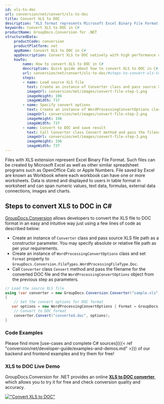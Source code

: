 ```yaml
---
id: xls-to-doc
url: conversion/net/convert/xls-to-doc
title: Convert XLS to DOC
description: "XLS format represents Microsoft Excel Binary File Format with .xls extension. Learn how to convert XLS to DOC file programmatically in C# language using GroupDocs.Conversion for .NET library."
keywords: Convert XLS to DOC in C#
productName: GroupDocs.Conversion for .NET
structuredData:
    productCode: conversion
    productPlatform: net
    appName: Convert XLS to DOC in C#
    appDescription: Convert XLS to DOC natively with high performance using C# language and server side GroupDocs.Conversion for .NET APIs, without the use of any software like Microsoft or Open Office.
    howTo:
        name: How to convert XLS to DOC in C# 
        description: Quick guide about how to convert XLS to DOC in C# with high performance and accuracy.
        url: conversion/net/convert/xls-to-doc/#steps-to-convert-xls-to-doc-in-c
        steps:
        - name: Load source XLS file 
          text: Create an instance of Converter class and pass source XLS file path as a constructor parameter. You may specify absolute or relative file path as per your requirements. 
          imageUrl: conversion/net/images/convert-file-step-1.png
          imageHeight: 196
          imageWidth: 737
        - name: Specify convert options 
          text: Create an instance of WordProcessingConvertOptions class.
          imageUrl: conversion/net/images/convert-file-step-2.png
          imageHeight: 196
          imageWidth: 737
        - name: Convert to DOC and save result 
          text: Call Converter class Convert method and pass the filename for the converted HTML file and the WordProcessingConvertOptions object from the previous step as parameters.
          imageUrl: conversion/net/images/convert-file-step-3.png
          imageHeight: 196
          imageWidth: 737
---
```


Files with XLS extension represent Excel Binary File Format. Such files can be created by Microsoft Excel as well as other similar spreadsheet programs such as OpenOffice Calc or Apple Numbers. File saved by Excel are known as Workbook where each workbook can have one or more worksheets. Data is stored and displayed to users in table format in worksheet and can span numeric values, text data, formulas, external data connections, images and charts.

## Steps to convert XLS to DOC in C#

[GroupDocs.Conversion](https://products.groupdocs.com/conversion/net) allows developers to convert the XLS file to DOC format in an easy and intuitive way just using a few lines of code as described below:

* Create an instance of `Converter` class and pass source XLS file path as a constructor parameter. You may specify absolute or relative file path as per your requirements. 
* Create an instance of `WordProcessingConvertOptions` class and set `Format` property to `GroupDocs.Conversion.FileTypes.WordProcessingFileType.Doc`.
* Call `Converter` class `Convert` method and pass the filename for the converted DOC file and the `WordProcessingConvertOptions` object from the previous step as parameters.

```csharp
// Load the source XLS file
using (var converter = new GroupDocs.Conversion.Converter("sample.xls"))
{
    // Set the convert options for DOC format
   var options = new WordProcessingConvertOptions { Format = GroupDocs.Conversion.FileTypes.WordProcessingFileType.Doc };
    // Convert to DOC format
    converter.Convert("converted.doc", options);
}
```

### Code Examples

Please find more [use-cases and complete C# sources]({{< ref "conversion/net/developer-guide/examples-and-demos.md" >}}) of our backend and frontend examples and try them for free!

### XLS to DOC Live Demo

GroupDocs.Conversion for .NET provides an online [**XLS to DOC converter**](https://products.groupdocs.app/conversion/xls-to-doc), which allows you to try it for free and check conversion quality and accuracy.

[!["Convert XLS to DOC"](conversion/net/images/convert-to-doc/convert-xls-to-doc.png)](https://products.groupdocs.app/conversion/xls-to-doc)